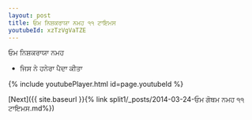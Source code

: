 ```yaml
---
layout: post
title: ਓਮ ਨਿਸ਼ਕਰਾਯਾ ਨਮਹ ੧੧ ਟਾਇਮਸ
youtubeId: xzTzVgVaTZE
---
```

 
 
 ਓਮ ਨਿਸ਼ਕਰਾਯਾ ਨਮਹ  
 
 -  ਜਿਸ ਨੇ ਹਨੇਰਾ ਪੈਦਾ ਕੀਤਾ 
 
  
 
  
 
 
 
 
 
 


{% include youtubePlayer.html id=page.youtubeId %}
 
[Next]({{ site.baseurl }}{% link  split1/_posts/2014-03-24-ਓਮ ਗੋਥਮ ਨਮਹ ੧੧ ਟਾਇਮਸ.md%})
 
